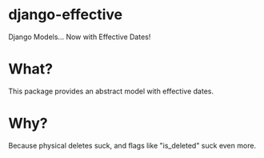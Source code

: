 django-effective
================

Django Models... Now with Effective Dates!

What?
=====

This package provides an abstract model with effective dates.


Why?
====

Because physical deletes suck, and flags like "is_deleted" suck even more.
